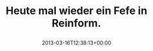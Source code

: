 ---
retweeted: false
source: <a href="http://twitter.com" rel="nofollow">Twitter Web Client</a>
entities:
  user_mentions: []
  urls: []
  symbols: []
  media:
  - expanded_url: https://twitter.com/bascht/status/312905644296519680/photo/1
    indices:
    - '39'
    - '61'
    url: http://t.co/4Ac38Vbmrw
    media_url: http://pbs.twimg.com/media/BFeqBpECQAA41Pp.png
    id_str: '312905644304908288'
    id: '312905644304908288'
    media_url_https: https://pbs.twimg.com/media/BFeqBpECQAA41Pp.png
    sizes:
      large:
        w: '538'
        h: '246'
        resize: fit
      medium:
        w: '538'
        h: '246'
        resize: fit
      small:
        w: '538'
        h: '246'
        resize: fit
      thumb:
        w: '150'
        h: '150'
        resize: crop
    type: photo
    display_url: pic.twitter.com/4Ac38Vbmrw
  hashtags: []
display_text_range:
- '0'
- '61'
favorite_count: '1'
id_str: '312905644296519680'
truncated: false
retweet_count: '0'
id: '312905644296519680'
possibly_sensitive: false
created_at: Sat Mar 16 12:38:13 +0000 2013
favorited: false
full_text: Heute mal wieder ein Fefe in Reinform.
lang: de
extended_entities:
  media:
  - expanded_url: https://twitter.com/bascht/status/312905644296519680/photo/1
    indices:
    - '39'
    - '61'
    url: http://t.co/4Ac38Vbmrw
    media_url: http://pbs.twimg.com/media/BFeqBpECQAA41Pp.png
    id_str: '312905644304908288'
    id: '312905644304908288'
    media_url_https: https://pbs.twimg.com/media/BFeqBpECQAA41Pp.png
    sizes:
      large:
        w: '538'
        h: '246'
        resize: fit
      medium:
        w: '538'
        h: '246'
        resize: fit
      small:
        w: '538'
        h: '246'
        resize: fit
      thumb:
        w: '150'
        h: '150'
        resize: crop
    type: photo
    display_url: pic.twitter.com/4Ac38Vbmrw
tags:
- pesos/twitter
date: '2013-03-16T12:38:13+00:00'
src: https://twitter.com/bascht/status/312905644296519680
original_url: https://twitter.com/bascht/status/312905644296519680
type: twitter_tweet
media_url: https://img.bascht.com/twitter/pbs.twimg.com/media/BFeqBpECQAA41Pp.png
text: Heute mal wieder ein Fefe in Reinform.
title: 'Heute mal wieder ein Fefe in Reinform.

  '

---